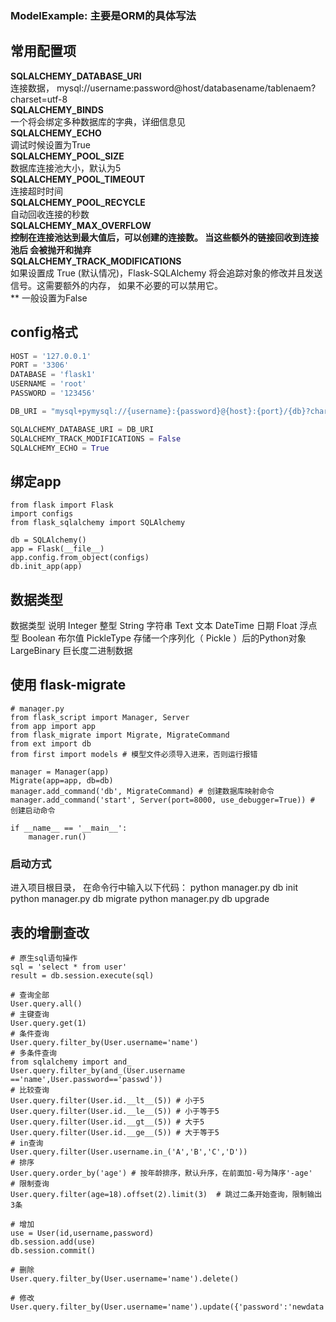 ### ModelExample: 主要是ORM的具体写法


## 常用配置项
**SQLALCHEMY_DATABASE_URI**      
    连接数据， mysql://username:password@host/databasename/tablenaem?charset=utf-8  
**SQLALCHEMY_BINDS**  
    一个将会绑定多种数据库的字典，详细信息见  
**SQLALCHEMY_ECHO**  
    调试时候设置为True  
**SQLALCHEMY_POOL_SIZE**  
    数据库连接池大小，默认为5  
**SQLALCHEMY_POOL_TIMEOUT**  
    连接超时时间  
**SQLALCHEMY_POOL_RECYCLE**  
    自动回收连接的秒数  
**SQLALCHEMY_MAX_OVERFLOW**  
    **控制在连接池达到最大值后，可以创建的连接数。 当这些额外的链接回收到连接池后 会被抛开和抛弃  
SQLALCHEMY_TRACK_MODIFICATIONS**  
    如果设置成 True (默认情况)，Flask-SQLAlchemy 将会追踪对象的修改并且发送信号。这需要额外的内存， 如果不必要的可以禁用它。  
    ** 一般设置为False  


## config格式
```python
HOST = '127.0.0.1'
PORT = '3306'
DATABASE = 'flask1'
USERNAME = 'root'
PASSWORD = '123456'

DB_URI = "mysql+pymysql://{username}:{password}@{host}:{port}/{db}?charset=utf8".format(username=USERNAME,password=PASSWORD, host=HOST,port=PORT, db=DATABASE)

SQLALCHEMY_DATABASE_URI = DB_URI
SQLALCHEMY_TRACK_MODIFICATIONS = False
SQLALCHEMY_ECHO = True
```
## 绑定app

```
from flask import Flask
import configs
from flask_sqlalchemy import SQLAlchemy

db = SQLAlchemy()
app = Flask(__file__)
app.config.from_object(configs)
db.init_app(app)

```

## 数据类型

数据类型	说明
Integer	整型
String	字符串
Text	文本
DateTime	日期
Float	浮点型
Boolean	布尔值
PickleType	存储一个序列化（ Pickle ）后的Python对象
LargeBinary	巨长度二进制数据


## 使用 flask-migrate
```
# manager.py
from flask_script import Manager, Server
from app import app
from flask_migrate import Migrate, MigrateCommand
from ext import db
from first import models # 模型文件必须导入进来，否则运行报错

manager = Manager(app)
Migrate(app=app, db=db)
manager.add_command('db', MigrateCommand) # 创建数据库映射命令
manager.add_command('start', Server(port=8000, use_debugger=True)) # 创建启动命令

if __name__ == '__main__':
    manager.run()

```
### 启动方式
进入项目根目录， 在命令行中输入以下代码：
python manager.py db init
python manager.py db migrate
python manager.py db upgrade


##  表的增删查改
```
# 原生sql语句操作
sql = 'select * from user'
result = db.session.execute(sql)

# 查询全部
User.query.all()
# 主键查询
User.query.get(1)
# 条件查询
User.query.filter_by(User.username='name')
# 多条件查询
from sqlalchemy import and_
User.query.filter_by(and_(User.username =='name',User.password=='passwd'))
# 比较查询
User.query.filter(User.id.__lt__(5)) # 小于5
User.query.filter(User.id.__le__(5)) # 小于等于5
User.query.filter(User.id.__gt__(5)) # 大于5
User.query.filter(User.id.__ge__(5)) # 大于等于5
# in查询
User.query.filter(User.username.in_('A','B','C','D'))
# 排序
User.query.order_by('age') # 按年龄排序，默认升序，在前面加-号为降序'-age'
# 限制查询
User.query.filter(age=18).offset(2).limit(3)  # 跳过二条开始查询，限制输出3条

# 增加
use = User(id,username,password)
db.session.add(use)
db.session.commit() 

# 删除
User.query.filter_by(User.username='name').delete()

# 修改
User.query.filter_by(User.username='name').update({'password':'newdata'})
```


